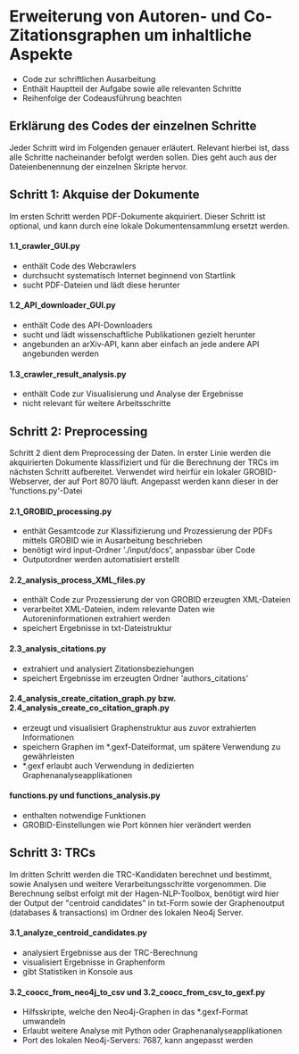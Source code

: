 # Erweiterung von Autoren- und Co-Zitationsgraphen um inhaltliche Aspekte
- Code zur schriftlichen Ausarbeitung
- Enthält Hauptteil der Aufgabe sowie alle relevanten Schritte
- Reihenfolge der Codeausführung beachten

## Erklärung des Codes der einzelnen Schritte
Jeder Schritt wird im Folgenden genauer erläutert. Relevant hierbei ist, dass alle Schritte nacheinander befolgt werden sollen. Dies geht auch aus der Dateienbenennung der einzelnen Skripte hervor.

## Schritt 1: Akquise der Dokumente
Im ersten Schritt werden PDF-Dokumente akquiriert. Dieser Schritt ist optional, und kann durch eine lokale Dokumentensammlung ersetzt werden.

#### 1.1_crawler_GUI.py
- enthält Code des Webcrawlers
- durchsucht systematisch Internet beginnend von Startlink
- sucht PDF-Dateien und lädt diese herunter

#### 1.2_API_downloader_GUI.py
- enthält Code des API-Downloaders
- sucht und lädt wissenschaftliche Publikationen gezielt herunter
- angebunden an arXiv-API, kann aber einfach an jede andere API angebunden werden

#### 1.3_crawler_result_analysis.py
- enthält Code zur Visualisierung und Analyse der Ergebnisse
- nicht relevant für weitere Arbeitsschritte

## Schritt 2: Preprocessing
Schritt 2 dient dem Preprocessing der Daten. In erster Linie werden die akquirierten Dokumente klassifiziert und für die Berechnung der TRCs im nächsten Schritt aufbereitet. Verwendet wird heirfür ein lokaler GROBID-Webserver, der auf Port 8070 läuft. Angepasst werden kann dieser in der 'functions.py'-Datei

#### 2.1_GROBID_processing.py
- enthät Gesamtcode zur Klassifizierung und Prozessierung der PDFs mittels GROBID wie in Ausarbeitung beschrieben
- benötigt wird input-Ordner './input/docs', anpassbar über Code
- Outputordner werden automatisiert erstellt
  
#### 2.2_analysis_process_XML_files.py
- enthält Code zur Prozessierung der von GROBID erzeugten XML-Dateien
- verarbeitet XML-Dateien, indem relevante Daten wie Autoreninformationen extrahiert werden
- speichert Ergebnisse in txt-Dateistruktur

#### 2.3_analysis_citations.py
- extrahiert und analysiert Zitationsbeziehungen
- speichert Ergebnisse im erzeugten Ordner 'authors_citations'

#### 2.4_analysis_create_citation_graph.py bzw. 2.4_analysis_create_co_citation_graph.py
- erzeugt und visualisiert Graphenstruktur aus zuvor extrahierten Informationen
- speichern Graphen im *.gexf-Dateiformat, um spätere Verwendung zu gewährleisten
- *.gexf erlaubt auch Verwendung in dedizierten Graphenanalyseapplikationen

#### functions.py und functions_analysis.py
- enthalten notwendige Funktionen
- GROBID-Einstellungen wie Port können hier verändert werden



## Schritt 3: TRCs
Im dritten Schritt werden die TRC-Kandidaten berechnet und bestimmt, sowie Analysen und weitere Verarbeitungsschritte vorgenommen. Die Berechnung selbst erfolgt mit der Hagen-NLP-Toolbox, benötigt wird hier der Output der "centroid candidates" in txt-Form sowie der Graphenoutput (databases & transactions) im Ordner des lokalen Neo4j Server.

#### 3.1_analyze_centroid_candidates.py
- analysiert Ergebnisse aus der TRC-Berechnung
- visualisiert Ergebnisse in Graphenform
- gibt Statistiken in Konsole aus

#### 3.2_coocc_from_neo4j_to_csv und 3.2_coocc_from_csv_to_gexf.py
- Hilfsskripte, welche den Neo4j-Graphen in das *.gexf-Format umwandeln
- Erlaubt weitere Analyse mit Python oder Graphenanalyseapplikationen
- Port des lokalen Neo4j-Servers: 7687, kann angepasst werden


